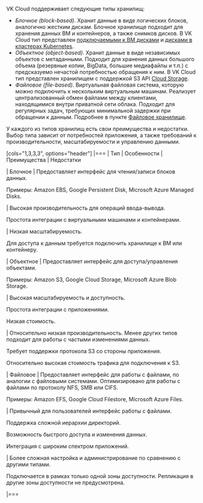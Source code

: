 VK Cloud поддерживает следующие типы хранилищ:

- _Блочное (block-based)_. Хранит данные в виде логических блоков, аналогично жестким дискам. Блочное хранилище подходит для хранения данных ВМ и контейнеров, а также снимков дисков. В VK Cloud тип представлен [подключаемыми к ВМ дисками](https://cloud.vk.com/docs/computing/iaas/concepts/about#diski) и [дисками в кластерах Kubernetes](https://cloud.vk.com/docs/kubernetes/k8s/concepts/storage).
- _Объектное (object-based)_. Хранит данные в виде независимых объектов с метаданными. Подходит для хранения данных большого объема (резервные копии, BigData, большие медиафайлы и т.п.) с предсказуемо нечастой потребностью обращения к ним. В VK Cloud тип представлен хранилищем с поддержкой S3 API [Cloud Storage](https://cloud.vk.com/docs/storage/s3).
- _Файловое (file-based)_. Виртуальная файловая система, которую можно подключить к нескольким виртуальным машинам. Реализует централизованный обмен файлами между клиентами, находящимися внутри приватной сети облака. Подходит для регулярных задач, требующих минимальной задержки при обращении к данным. Подробнее в пункте [Файловое хранилище](https://cloud.vk.com/docs/computing/iaas/concepts/about#faylovoe_hranilishche).

У каждого из типов хранилищ есть свои преимущества и недостатки. Выбор типа зависит от потребностей приложения, а также требований к производительности, масштабируемости и управлению данными.

[cols="1,3,3,3", options="header"]
|===
| Тип
| Особенности
| Преимущества
| Недостатки 

| Блочное
| Предоставляет интерфейс для чтения/записи блоков данных. 

Примеры: Amazon EBS, Google Persistent Disk, Microsoft Azure Managed Disks.

| Высокая производительность для операций ввода-вывода.

Простота интеграции с виртуальными машинами и контейнерами.

| Низкая масштабируемость.

Для доступа к данным требуется подключить хранилище к ВМ или контейнеру.

| Объектное
| Предоставляет интерфейс для доступа/управления объектами.

Примеры: Amazon S3, Google Cloud Storage, Microsoft Azure Blob Storage.

| Высокая масштабируемость и доступность.

Простота интеграции с приложениями.

Низкая стоимость. 

| Относительно низкая производительность. Менее других типов подходит для работы с частыми изменениями данных.

Требует поддержки протокола S3 со стороны приложения.

Относительно высокая стоимость трафика для подключения к S3.

| Файловое
| Предоставляет интерфейс для работы с файлами, по аналогии с файловыми системами. Оптимизировано для работы с файлами по протоколу NFS, SMB или CIFS.

Примеры: Amazon EFS, Google Cloud Filestore, Microsoft Azure Files.

| Привычный для пользователей интерфейс работы с файлами.

Поддержка сложной иерархии директорий.

Возможность быстрого доступа и изменения данных.
 
Интеграция с широким спектром приложений.

| Более сложная настройка и администрирование по сравнению с другими типами. 

Подключается в рамках только одной зоны доступности. Репликация в другие зоны доступности не предусмотрена.

|===